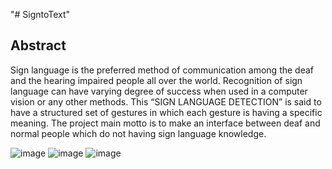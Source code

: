 "# SigntoText" 
 ## Abstract
 Sign language is the preferred method of communication among the deaf and the hearing impaired people all over the world. Recognition of sign language can have varying degree of success when used in a computer vision or any other methods. This “SIGN LANGUAGE DETECTION” is said to have a structured set of gestures in which each gesture is having a specific meaning. The project main motto is to make an interface between deaf and normal people which do not having sign language knowledge.

![image](https://user-images.githubusercontent.com/106653594/183277165-3fc7942e-40ea-446d-a3da-1fde61152913.png)
![image](https://user-images.githubusercontent.com/106653594/183277170-be2240ed-dad7-44f9-9b0b-2bd6de263ad9.png)
![image](https://user-images.githubusercontent.com/106653594/183277181-aab27c88-df81-410b-97f9-992360a446b9.png)

